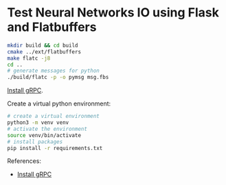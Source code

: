 # Test Neural Networks IO using Flask and Flatbuffers

``` sh
mkdir build && cd build
cmake ../ext/flatbuffers
make flatc -j8
cd ..
# generate messages for python
./build/flatc -p -o pymsg msg.fbs
```


[Install gRPC](https://github.com/grpc/grpc/blob/v1.55.0/src/cpp/README.md).

Create a virtual python environment:

``` sh
# create a virtual environment
python3 -m venv venv
# activate the environment
source venv/bin/activate
# install packages
pip install -r requirements.txt
```

References:

* [Install gRPC](https://grpc.io/blog/installation/)
